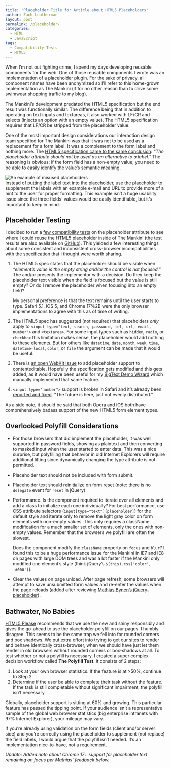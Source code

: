 ```yaml
---
title: 'Placeholder Title for Article about HTML5 Placeholders'
author: Zach Leatherman
layout: post
permalink: /placeholder/
categories:
  - HTML
  - JavaScript
tags:
  - Compatibility Tests
  - HTML5
---
```


When I’m not out fighting crime, I spend my days developing reusable components for the web. One of those reusable components I wrote was an implementation of a placeholder plugin. For the sake of privacy, all component names have been anonymized so I’ll refer to this home-grown implementation as The Mankini (if for no other reason than to drive some swimwear shopping traffic to my blog).

The Mankini’s development predated the HTML5 specification but the end result was functionally similar. The difference being that in addition to operating on text inputs and textareas, it also worked with LF/CR and selects (injects an option with an empty value). The HTML5 specification requires that LF/CR be stripped from the placeholder value.

One of the most important design considerations our interaction design team specified for The Mankini was that it was not to be used as a replacement for a form label. It was a complement to the form label and nothing more. The [HTML5 specification came to the same conclusion][13]: *“The placeholder attribute should not be used as an alternative to a label.”* The reasoning is obvious: if the form field has a non-empty value, you need to be able to easily identify the value’s semantic meaning.

![][14]  
Instead of putting the label text into the placeholder, use the placeholder to supplement the labels with an example e-mail and URL to provide more of a hint to the user for proper formatting. This example isn’t a huge usability issue since the three fields’ values would be easily identifiable, but it’s important to keep in mind.

## Placeholder Testing

I decided to run a [few compatibility tests][15] on the placeholder attribute to see where I could reuse the HTML5 placeholder inside of The Mankini (the test results are also available on [GitHub][16]). This yielded a few interesting things about some consistent and inconsistent cross-browser incompatibilities with the specification that I thought were worth sharing.

1.  The HTML5 spec states that the placeholder should be visible when *“element’s value is the empty string and/or the control is not focused.”* The and/or presents the implementor with a decision. Do they keep the placeholder text visible when the field is focused but the value is still empty? Or do I remove the placeholder when focusing into an empty field?  
      
    My personal preference is that the text remains until the user starts to type. Safari 5.1, iOS 5, and Chrome 17%2B were the only browser implementations to agree with this as of time of writing.
2.  The HTML5 spec has suggested (not required) that placeholders *only* apply to `<input type="text, search, password, tel, url, email, number">` and `<textarea>`. For some input types such as `hidden`, `radio`, or `checkbox` this limitation makes sense, the placeholder would add nothing to these elements. But for others like `datetime`, `date`, `month`, `week`, `time`, `datetime-local`, `color`, or `file` the argument can be made that it would be useful.
3.  There is [an open WebKit issue][17] to add placeholder support to contenteditable. Hopefully the specification gets modified and this gets added, as it would have been useful for my [BigText Demo Wizard][18] which manually implemented that same feature.
4.  `<input type="number">` support is broken in Safari and it’s already been [reported and fixed][19]. “The future is here, just not evenly distributed.”

As a side note, it should be said that both Opera and iOS both have comprehensively badass support of the new HTML5 form element types.

## Overlooked Polyfill Considerations

*   For those browsers that did implement the placeholder, it was well supported in password fields, showing as plaintext and then converting to masked input when the user started to enter data. This was a nice surprise, but polyfilling that behavior in old Internet Explorers will require additional lifting since dynamically changing the type attribute is not permitted.
*   Placeholder text should not be included with form submit.
*   Placeholder text should reinitialize on form reset (note: there is no `delegate` event for `reset` in jQuery)
*   Performance. Is the component required to iterate over all elements and add a class to initialize each one individually? For best performance, use CSS attribute selectors (`input[type="text"][placeholder]`) for the default style and iterate only to remove the light gray color on form elements with non-empty values. This only requires a className modification for a much smaller set of elements, only the ones with non-empty values. Remember that the browsers we polyfill are often the slowest.  
      
    Does the component modify the `className` property on `focus` and `blur`? I found this to be a huge performance issue for the Mankini in IE7 and IE8 on pages with large DOM trees and was a lot faster if the Mankini only modified one element’s style (think jQuery’s `$(this).css('color', '#000')`).
*   Clear the values on page unload. After page refresh, some browsers will attempt to save unsubmitted form values and re-enter the values when the page reloads (added after reviewing [Mathias Bynen’s jQuery-placeholder][20]).

## Bathwater, No Babies

[HTML5 Please][21] recommends that we use the new and shiny responsibly and gives the go-ahead to use the placeholder polyfill on our pages. I humbly disagree. This seems to be the same trap we fell into for rounded corners and box shadows. We put extra effort into trying to get our sites to render and behave identically cross-browser, when we should have just let them render in old browsers without rounded corners or box-shadows at all. To test whether or not a polyfill is necessary, I created a super complex decision workflow called **The Polyfill Test**. It consists of 2 steps:

1.  Look at your own browser statistics. If the feature is at >50%, continue to Step 2.
2.  Determine if the user be able to complete their task without the feature. If the task is still completable without significant impairment, the polyfill isn’t necessary.

Globally, placeholder support is sitting at 60% and growing. This particular feature has passed the tipping point. If your audience isn’t a representative sample of the global web browser statistics (big enterprise intranets with 97% Internet Explorer), your mileage may vary.

If you’re already using validation on the form fields (client and/or server side) and you’re correctly using the placeholder to supplement (not replace) the field labels, I would argue that the polyfill isn’t needed. It’s an implementation nice-to-have, not a requirement.

*Update: Added note about Chrome 17+ support for placeholder text remaining on focus per Mathias’ feedback below.*

[13]: http://dev.w3.org/html5/spec/Overview.html#the-placeholder-attribute
[14]: /web/wp-content/uploads/2012/02/Screen-Shot-2012-02-05-at-12.12.09-AM.png "An example of misused placeholders"
[15]: http://www.zachleat.com/test/placeholder.html
[16]: https://github.com/zachleat/Compatibility-Tests/blob/master/placeholder.html
[17]: https://bugs.webkit.org/show_bug.cgi?id=21286
[18]: http://www.zachleat.com/web/bigtext-makes-text-big/
[19]: https://bugs.webkit.org/show_bug.cgi?id=61095
[20]: https://github.com/mathiasbynens/jquery-placeholder
[21]: http://html5please.us/#placeholder